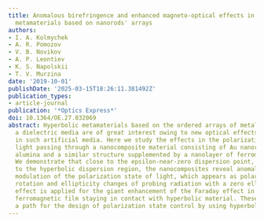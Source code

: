 ```yaml
---
title: Anomalous birefringence and enhanced magneto-optical effects in epsilon-near-zero
  metamaterials based on nanorods' arrays
authors:
- I. A. Kolmychek
- A. R. Pomozov
- V. B. Novikov
- A. P. Leontiev
- K. S. Napolskii
- T. V. Murzina
date: '2019-10-01'
publishDate: '2025-03-15T18:26:11.381492Z'
publication_types:
- article-journal
publication: '*Optics Express*'
doi: 10.1364/OE.27.032069
abstract: Hyperbolic metamaterials based on the ordered arrays of metal nanorods in
  a dielectric media are of great interest owing to new optical effects appearing
  in such artificial media. Here we study the effects in the polarization state of
  light passing through a nanocomposite material consisting of Au nanorods in porous
  alumina and a similar structure supplemented by a nanolayer of ferromagnetic nickel.
  We demonstrate that close to the epsilon-near-zero dispersion point, under the transition
  to the hyperbolic dispersion region, the nanocomposites reveal anomalously high
  modulation of the polarization state of light, which appears as polarization plane
  rotation and ellipticity changes of probing radiation with a zero ellipticity. This
  effect is applied for the giant enhancement of the Faraday effect in a continuous
  ferromagnetic film staying in contact with hyperbolic material. These findings open
  a path for the design of polarization state control by using hyperbolic metamaterials.
---
```

